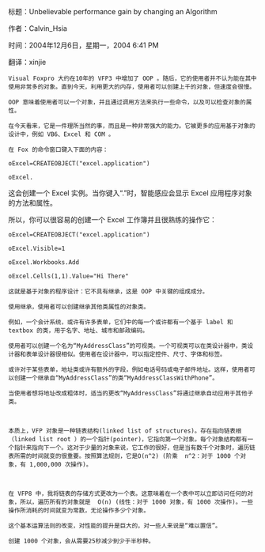 标题：Unbelievable performance gain by changing an Algorithm

作者：Calvin_Hsia

时间：2004年12月6日，星期一，2004 6:41 PM

翻译：xinjie
 
    Visual Foxpro 大约在10年的 VFP3 中增加了 OOP 。随后，它的使用者并不认为能在其中使用非常多的对象。直到今天，利用更大的内存，使用者可以创建上千的对象，但速度会很慢。

    OOP 意味着使用者可以一个对象，并且通过调用方法来执行一些命令，以及可以检查对象的属性。 

    在今天看来，它是一件理所当然的事，而且是一种非常强大的能力。它被更多的应用基于对象的设计中，例如 VB6、Excel 和 COM 。 

    在 Fox 的命令窗口键入下面的内容：

 
```foxpro
oExcel=CREATEOBJECT("excel.application")

oExcel.
```
 

  这会创建一个 Excel 实例。当你键入“.”时，智能感应会显示 Excel 应用程序对象的方法和属性。 

  所以，你可以很容易的创建一个 Excel 工作簿并且很熟练的操作它：

 
```foxpro
oExcel=CREATEOBJECT("excel.application")

oExcel.Visible=1

oExcel.Workbooks.Add

oExcel.Cells(1,1).Value="Hi There"
```
 

 

    这就是基于对象的程序设计：它不具有继承，这是 OOP 中关键的组成成分。 

    使用继承，使用者可以创建继承其他类属性的对象类。 

    例如，一个会计系统，或许有许多表单，它们中的每一个或许都有一个基于 label 和 textbox 的类，用于名字、地址、城市和邮政编码。 

    使用者可以创建一个名为“MyAddressClass”的可视类。一个可视类可以在类设计器中，类设计器和表单设计器很相似。使用者在设计器中，可以指定控件、尺寸、字体和标签。 

    或许对于某些表单，地址类或许有额外的字段，例如电话号码或电子邮件地址。这样，使用者可以创建一个继承自“MyAddressClass”的类“MyAddressClassWithPhone”。 

    当使用者想将地址改成粗体时，适当的更改“MyAddressClass”将通过继承自动应用于其他子类。 

 

    本质上，VFP 对象是一种链表结构(linked list of structures)。存在指向链表根（linked list root ）的一个指针(pointer)，它指向第一个对象。每个对象结构都有一个指针来指向下一个。这对于少量的对象来说，它工作的很好，但是当有数千个对象时，遍历链表所需的时间就变的很重要。按照算法规则，它是O(n^2) (阶乘  n^2：对于 1000 个对象，有 1,000,000 次操作)。

 

    在 VFP8 中，我将链表的存储方式更改为一个表。这意味着在一个表中可以立即访问任何的对象，所以，遍历所有的对象就是  O(n) (线性：对于 1000 对象，有 1000 次操作)。一些操作所消耗的时间就变为常数，无论操作多少个对象。 

    这个基本运算法则的改变，对性能的提升是巨大的，对一些人来说是“难以置信”。 

    创建 1000 个对象，会从需要25秒减少到少于半秒种。
